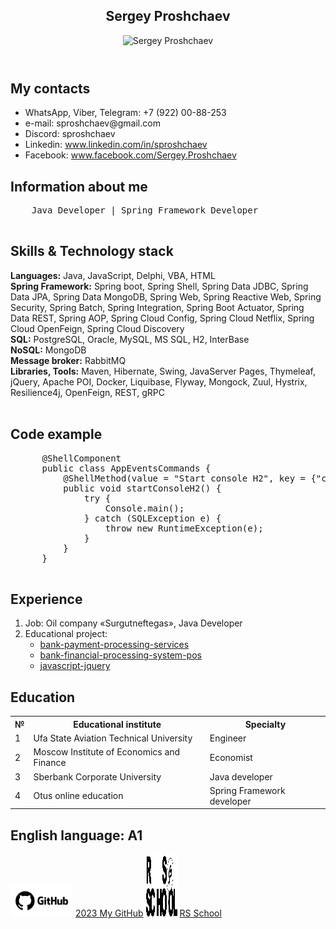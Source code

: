 <html lang="en">
<head>
  <meta charset="UTF-8">
  <meta name="viewport" content="width=device-width, initial-scale=1.0">
  <link rel="stylesheet" href="style.css">
  <title>Sergey Proshchaev</title>
</head>

<body>
  <header>
  <h2>Sergey Proshchaev</h2>

  <img src="https://avatars.githubusercontent.com/u/95690553?s=400&u=92a39f7bc47a4ba4d7ff01f8abec8617c484c79e&v=4" alt="Sergey Proshchaev">
  </header>

  <main>
  <h2>My contacts</h2>

  <ul>
    <li>WhatsApp, Viber, Telegram: +7 (922) 00-88-253</li>
    <li>e-mail: sproshchaev@gmail.com</li>
    <li>Discord: sproshchaev</li>
    <li>Linkedin: <a href="https://www.linkedin.com/in/sproshchaev/">www.linkedin.com/in/sproshchaev</a></li>
    <li>Facebook: <a href="https://www.facebook.com/Sergey.Proshchaev">www.facebook.com/Sergey.Proshchaev</a></li>
  </ul>

  <h2>Information about me</h2>

  <pre>
    Java Developer | Spring Framework Developer
  </pre>

  <h2>Skills & Technology stack</h2>

  **Languages:** Java, JavaScript, Delphi, VBA, HTML <br>
  **Spring Framework:** Spring boot, Spring Shell, Spring Data JDBC, Spring Data JPA, Spring Data MongoDB, Spring Web, Spring Reactive Web, Spring Security, Spring Batch, Spring Integration, Spring Boot Actuator, Spring Data REST, Spring AOP, Spring Cloud Config, Spring Cloud Netflix, Spring Cloud OpenFeign, Spring Cloud Discovery <br>
  **SQL:** PostgreSQL, Oracle, MySQL, MS SQL, H2, InterBase <br>
  **NoSQL:** MongoDB <br>
  **Message broker:** RabbitMQ <br>
  **Libraries, Tools:** Maven, Hibernate, Swing, JavaServer Pages, Thymeleaf, jQuery, Apache POI, Docker, Liquibase, Flyway, Mongock, Zuul, Hystrix, Resilience4j, OpenFeign, REST, gRPC <br><br>

  <h2>Code example</h2>

  <pre>
      @ShellComponent
      public class AppEventsCommands {
          @ShellMethod(value = "Start console H2", key = {"c", "console"})
          public void startConsoleH2() {
              try {
                  Console.main();
              } catch (SQLException e) {
                  throw new RuntimeException(e);
              }
          }
      }
  </pre>

  <h2>Experience</h2>

  1. Job: Oil company «Surgutneftegas», Java Developer <br>
  2. Educational project: <br>
       - [bank-payment-processing-services](https://github.com/sproshchaev/bank-payment-processing-services "Educational project") <br>
       - [bank-financial-processing-system-pos](https://github.com/sproshchaev/bank-financial-processing-system-pos "Educational project") <br>
       - [javascript-jquery](https://github.com/sproshchaev/javascript-jquery "Educational project")

  <h2>Education</h2>

  <table>
       <tr>
         <th>№</th>
         <th>Educational institute</th>
         <th>Specialty</th>
       </tr>
       <tr>
         <td>1</td>
         <td>Ufa State Aviation Technical University</td>
         <td>Engineer</td>
       </tr>
       <tr>
         <td>2</td>
         <td>Moscow Institute of Economics and Finance</td>
         <td>Economist</td>
       </tr>
       <tr>
         <td>3</td>
         <td>Sberbank Corporate University</td>
         <td>Java developer</td>
       </tr>
       <tr>
         <td>4</td>
         <td>Otus online education</td>
         <td>Spring Framework developer</td>
       </tr>
  </table>

  <h2>English language: А1</h2>
  </main>
  <footer>
    <img src="img/github-logo.jpg" width="100" height="50"  alt="RS School">
    <a href="https://github.com/sproshchaev">2023 My GitHub</a>
    <img src="img/rs_school_js.svg" width="50" height="100"  alt="RS School">
    <a href="https://rs.school/js-stage0/">RS School</a>
  </footer>
</body>
</html>